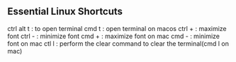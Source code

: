 ## Essential Linux Shortcuts

ctrl  alt  t  : to open terminal
cmd  t  : open terminal on macos
ctrl  + : maximize font
ctrl  - : minimize font 
cmd + : maximize font on mac
cmd - : minimize font on mac
ctl l : perform the clear command to clear the terminal(cmd l on mac)